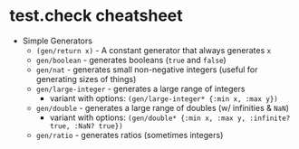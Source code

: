 # test.check cheatsheet

- Simple Generators
  - `(gen/return x)` - A constant generator that always generates `x`
  - `gen/boolean` - generates booleans (`true` and `false`)
  - `gen/nat` - generates small non-negative integers (useful for generating sizes of things)
  - `gen/large-integer` - generates a large range of integers
    - variant with options: `(gen/large-integer* {:min x, :max y})`
  - `gen/double` - generates a large range of doubles (w/ infinities & `NaN`)
    - variant with options: `(gen/double* {:min x, :max y, :infinite? true, :NaN? true})`
  - `gen/ratio` - generates ratios (sometimes integers)
